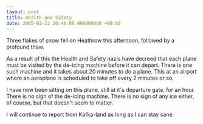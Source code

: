 ```yaml
---
layout: post
title: Health and Safety
date: 2005-02-22 20:46:00.000000000 +00:00
---
```

Three flakes of snow fell on Heathrow this afternoon, followed by a profound
thaw.

As a result of this the Health and Safety nazis have decreed that each plane
must be visited by the de-icing machine before it can depart. There is one
such machine and it takes about 20 minutes to do a plane. This at an airport
where an aeroplane is scheduled to take off every 2 minutes or so.

I have now been sitting on this plane, still at it's departure gate, for an
hour. There is no sign of the de-icing machine. There is no sign of any ice
either, of course, but that doesn't seem to matter.

I will continue to report from Kafka-land as long as I can stay sane.
